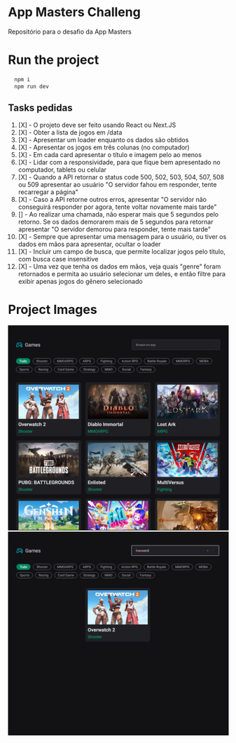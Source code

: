 # App Masters Challeng

Repositório para o desafio da App Masters

# Run the project

```npm
  npm i
  npm run dev
```

## Tasks pedidas

1. [X] - O projeto deve ser feito usando React ou Next.JS
2. [X] - Obter a lista de jogos em /data
3. [X] - Apresentar um loader enquanto os dados são obtidos
4. [X] - Apresentar os jogos em três colunas (no computador)
5. [X] - Em cada card apresentar o título e imagem pelo ao menos
6. [X] - Lidar com a responsividade, para que fique bem apresentado no computador, tablets ou celular
7. [X] - Quando a API retornar o status code 500, 502, 503, 504, 507, 508 ou 509 apresentar ao usuário "O servidor fahou em responder, tente recarregar a página"
8. [X] - Caso a API retorne outros erros, apresentar "O servidor não conseguirá responder por agora, tente voltar novamente mais tarde"
9. [] - Ao realizar uma chamada, não esperar mais que 5 segundos pelo retorno. Se os dados demorarem mais de 5 segundos para retornar apresentar "O servidor demorou para responder, tente mais tarde"
10. [X] - Sempre que apresentar uma mensagem para o usuário, ou tiver os dados em mãos para apresentar, ocultar o loader
11. [X] - Incluir um campo de busca, que permite localizar jogos pelo título, com busca case insensitive
12. [X] - Uma vez que tenha os dados em mãos, veja quais "genre" foram retornados e permita ao usuário selecionar um deles, e então filtre para exibir apenas jogos do gênero selecionado

# Project Images

![Project Image](/src/assets/image1.png) ![Project Image](/src/assets/image2.png)
